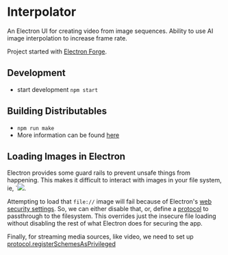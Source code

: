 # Interpolator
An Electron UI for creating video from image sequences. Ability to use AI image interpolation to increase frame rate.

Project started with [Electron Forge](https://www.electronforge.io/).

## Development
- start development
    `npm start`

## Building Distributables
- `npm run make`
- More information can be found [here](https://www.electronforge.io/config/makers)



## Loading Images in Electron
Electron provides some guard rails to prevent unsafe things from happening. This makes it
difficult to interact with images in your file system, ie, `<img src="file:///home/pics/pic.jpg">.

Attempting to load that `file://` image will fail because of Electron's [web security settings](https://www.electronjs.org/docs/latest/tutorial/security#6-do-not-disable-websecurity).
So, we can either disable that, or, define a [protocol](https://www.electronjs.org/docs/latest/api/protocol) to passthrough to the filesystem. This overrides just the insecure file loading without disabling the rest of what Electron does for securing the app.

Finally, for streaming media sources, like video, we need to set up [protocol.registerSchemesAsPrivileged](https://www.electronjs.org/docs/latest/api/protocol#protocolregisterschemesasprivilegedcustomschemes)



